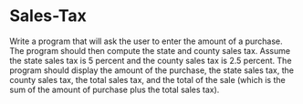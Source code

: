 # Sales-Tax
Write a program that will ask the user to enter the amount of a purchase. The program should
then compute the state and county sales tax. Assume the state sales tax is 5 percent and the
county sales tax is 2.5 percent. The program should display the amount of the purchase, the
state sales tax, the county sales tax, the total sales tax, and the total of the sale (which is the sum
of the amount of purchase plus the total sales tax).
